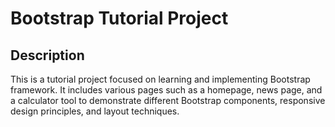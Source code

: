 
# Bootstrap Tutorial Project

## Description
This is a tutorial project focused on learning and implementing Bootstrap framework. 
It includes various pages such as a homepage, news page, and a calculator tool to demonstrate different Bootstrap components, responsive design principles, and layout techniques.

